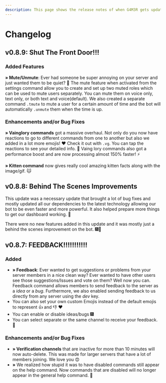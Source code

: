 ```yaml
---
description: This page shows the release notes of when G4M3R gets updated.
---
```


# Changelog

##   **v0.8.9: Shut The Front Door!!!**

### Added Features

 **» Mute/Unmute**: Ever had someone be super annoying on your server and just wanted them to be quiet? 🤫 The mute feature when activated from the settings command allow you to create and set up two muted roles which can be used to mute users separately. You can mute them on voice only, text only, or both text and voice\(default\). We also created a separate command `.tmute` to mute a user for a certain amount of time and the bot will automatically `.unmute` them when the time is up.

### Enhancements and/or Bug Fixes

 **» Vainglory commands** got a massive overhaul. Not only do you now have reactions to go to different commands from one to another but also we added in a lot more emojis! ❤  Check it out with `.vg`.  You can tap the reactions to see your detailed info. 💃  Vaing   lory commands also got a performance boost and are now processing almost 150% faster! ⚡ 

 **» Kitten command** now gives really cool amazing kitten facts along with the image/gif. 🐱



## **v0.8.8: Behind The Scenes Improvements**

This update was a necessary update that brought a lot of bug fixes and mostly updated all our dependencies to the latest technology allowing our bot to be even faster and more powerful. It also helped prepare more things to get our dashboard working. 🎉

There were no new features added in this update and it was mostly just a behind the scenes improvement on the bot. 🎆💃

## **v0.8.7: FEEDBACK!!!!!!!!!!!**

### Added

* **» Feedback**: Ever wanted to get suggestions or problems from your server members in a nice clean way? Ever wanted to have other users see those suggestions/Issues and vote on them? Well now you can. Feedback command allows members to send feedback to the server as a _idea_ or a _bug_. Furthermore, we also enabled sending feedback to us directly from any server using the _dev_ key.
* You can also set your own custom Emojis instead of the default emojis to represent 👍 and 👎 ❤
* You can enable or disable ideas/bugs 🎆
* You can select separate or the same channel to receive your feedback. 💃

### Enhancements and/or Bug Fixes

* **» Verification channels** that are inactive for more than 10 minutes will now auto-delete. This was made for larger servers that have a lot of members joining. We love you 😍
* **»** We realized how stupid it was to have disabled commands still appear on the help command. Now commands that are disabled will no longer appear in the general help command. 🎇

